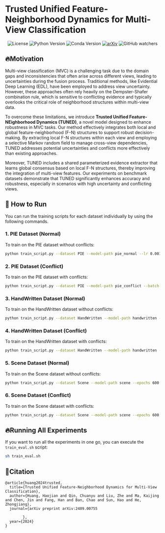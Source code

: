 # Trusted Unified Feature-Neighborhood Dynamics for Multi-View Classification
<p align="center">
  <img src="https://img.shields.io/badge/license-MIT-brightgreen" alt="License">
  <img src="https://img.shields.io/badge/python-3.10-blue" alt="Python Version">
  <img src="https://img.shields.io/badge/conda-4.10.3-blue" alt="Conda Version">
  <a href="https://arxiv.org/abs/2409.00755"><img src="https://img.shields.io/badge/arXiv-2409.00755-red" alt="arXiv"></a>
  <img src="https://img.shields.io/github/watchers/JethroJames/TUNED?style=social" alt="GitHub watchers">
</p>

## 🔥Motivation
Multi-view classification (MVC) is a challenging task due to the domain gaps and inconsistencies that often arise across different views, leading to uncertainties during the fusion process. Traditional methods, like Evidential Deep Learning (EDL), have been employed to address view uncertainty. However, these approaches often rely heavily on the Dempster-Shafer combination rule, which is sensitive to conflicting evidence and typically overlooks the critical role of neighborhood structures within multi-view data.

To overcome these limitations, we introduce **Trusted Unified Feature-NEighborhood Dynamics (TUNED)**, a novel model designed to enhance robustness in MVC tasks. Our method effectively integrates both local and global feature-neighborhood (F-N) structures to support robust decision-making. By extracting local F-N structures within each view and employing a selective Markov random field to manage cross-view dependencies, TUNED addresses potential uncertainties and conflicts more effectively than existing approaches.

Moreover, TUNED includes a shared parameterized evidence extractor that learns global consensus based on local F-N structures, thereby improving the integration of multi-view features. Our experiments on benchmark datasets demonstrate that TUNED significantly enhances accuracy and robustness, especially in scenarios with high uncertainty and conflicting views.

## :hammer: How to Run

You can run the training scripts for each dataset individually by using the following commands.

### 1. PIE Dataset (Normal)

To train on the PIE dataset without conflicts:

```sh
python train_script.py --dataset PIE --model-path pie_normal --lr 0.001
```

### 2. PIE Dataset (Conflict)

To train on the PIE dataset with conflicts:

```sh
python train_script.py --dataset PIE --model-path pie_conflict --batch-size 200 --add-conflict
```

### 3. HandWritten Dataset (Normal)

To train on the HandWritten dataset without conflicts:

```sh
python train_script.py --dataset HandWritten --model-path handwritten --lr 0.001
```

### 4. HandWritten Dataset (Conflict)

To train on the HandWritten dataset with conflicts:

```sh
python train_script.py --dataset HandWritten --model-path handwritten --batch-size 200 --add-conflict
```

### 5. Scene Dataset (Normal)

To train on the Scene dataset without conflicts:

```sh
python train_script.py --dataset Scene --model-path scene --epochs 600 --annealing_step 100
```

### 6. Scene Dataset (Conflict)

To train on the Scene dataset with conflicts:

```sh
python train_script.py --dataset Scene --model-path scene --epochs 600 --annealing_step 100 --add-conflict
```

## :fire:Running All Experiments

If you want to run all the experiments in one go, you can execute the `train_eval.sh` script:

```sh
sh train_eval.sh
```

## :handshake:Citation 

```
@article{huang2024trusted,
  title={Trusted Unified Feature-Neighborhood Dynamics for Multi-View Classification},
  author={Huang, Haojian and Qin, Chuanyu and Liu, Zhe and Ma, Kaijing and Chen, Jin and Fang, Han and Ban, Chao and Sun, Hao and He, Zhongjiang},
  journal={arXiv preprint arXiv:2409.00755
        
        },
  year={2024}
}
```


